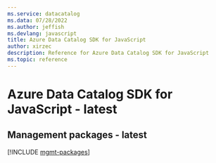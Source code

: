 ```yaml
---
ms.service: datacatalog
ms.data: 07/28/2022
ms.author: jeffish
ms.devlang: javascript
title: Azure Data Catalog SDK for JavaScript
author: xirzec
description: Reference for Azure Data Catalog SDK for JavaScript
ms.topic: reference
---
```

# Azure Data Catalog SDK for JavaScript - latest

## Management packages - latest
[!INCLUDE [mgmt-packages](data-catalog-mgmt-index.md)]